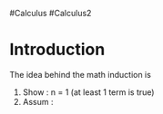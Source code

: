 #Calculus #Calculus2 

# Introduction
The idea behind the math induction is 
1. Show : n = 1 (at least 1 term is true)
2. Assum : 
